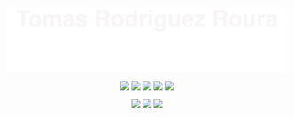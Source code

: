 ![](assets/banner.svg)

<!--   my-icons -->
<p align="center">
    <a href="#"><img src="https://img.shields.io/badge/React-20232A?style=for-the-badge&logo=react&logoColor=61DAFB"></a>
    <a href="#"><img src="https://img.shields.io/badge/next%20js-000000?style=for-the-badge&logo=nextdotjs&logoColor=white"></a>
    <a href="#"><img src="https://img.shields.io/badge/TypeScript-007ACC?style=for-the-badge&logo=typescript&logoColor=white"></a>
    <a href="#"><img src="https://img.shields.io/badge/Tailwind_CSS-38B2AC?style=for-the-badge&logo=tailwind-css&logoColor=white"></a>
    <a href="#"><img src="https://img.shields.io/badge/Cypress-17202C?style=for-the-badge&logo=cypress&logoColor=white"></a>
</p>
<p align="center">
    <a href="#"><img src="https://img.shields.io/badge/firebase-ffca28?style=for-the-badge&logo=firebase&logoColor=black"></a>
    <a href="#"><img src="https://img.shields.io/badge/Postman-FF6C37?style=for-the-badge&logo=Postman&logoColor=white"></a>
    <a href="#"><img src="https://img.shields.io/badge/Swagger-85EA2D?style=for-the-badge&logo=Swagger&logoColor=white"></a>
</p>

